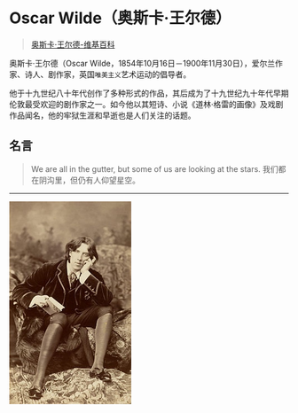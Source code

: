# Oscar Wilde（奥斯卡·王尔德）

> [奥斯卡·王尔德-维基百科](https://zh.wikipedia.org/wiki/%E5%A5%A5%E6%96%AF%E5%8D%A1%C2%B7%E7%8E%8B%E5%B0%94%E5%BE%B7)

奥斯卡·王尔德（Oscar Wilde，1854年10月16日－1900年11月30日），爱尔兰作家、诗人、剧作家，英国`唯美主义`艺术运动的倡导者。

他于十九世纪八十年代创作了多种形式的作品，其后成为了十九世纪九十年代早期伦敦最受欢迎的剧作家之一。如今他以其短诗、小说《道林·格雷的画像》及戏剧作品闻名，他的牢狱生涯和早逝也是人们关注的话题。

## 名言

> We are all in the gutter, but some of us are looking at the stars.
> 我们都在阴沟里，但仍有人仰望星空。

-------

![](media/14841510063139.jpg)


